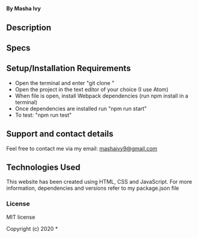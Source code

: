 #
####
#### By Masha Ivy
## Description

## Specs

## Setup/Installation Requirements
* Open the terminal and enter "git clone <LINK>"
* Open the project in the text editor of your choice (I use Atom)
* When file is open, install Webpack dependencies (run npm install in a terminal)
* Once dependencies are installed run "npm run start"
* To test: "npm run test"

## Support and contact details
Feel free to contact me via my email:
mashaivy9@gmail.com

## Technologies Used
This website has been created using HTML, CSS and JavaScript. For more information, dependencies and versions refer to my package.json file

### License
MIT license

Copyright (c) 2020 *
